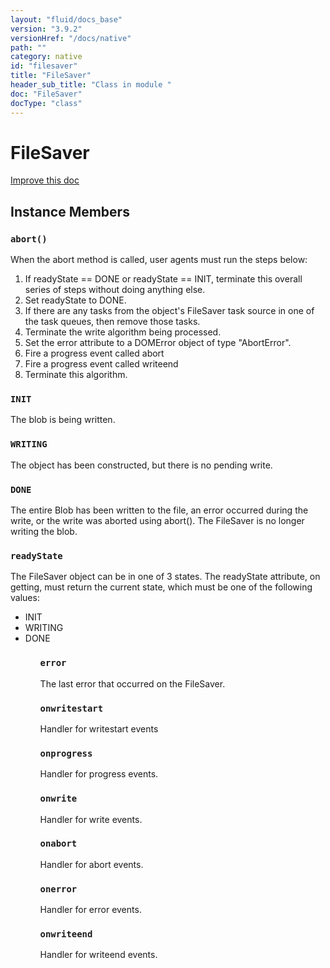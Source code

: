 ```yaml
---
layout: "fluid/docs_base"
version: "3.9.2"
versionHref: "/docs/native"
path: ""
category: native
id: "filesaver"
title: "FileSaver"
header_sub_title: "Class in module "
doc: "FileSaver"
docType: "class"
---
```


<h1 class="api-title">FileSaver</h1>

<a class="improve-v2-docs" href="http://github.com/driftyco/ionic-native/edit/master/src/@ionic-native/plugins/file/index.ts#L400">
  Improve this doc
</a>











<h2>Instance Members</h2>
<h3><a class="anchor" name="abort" href="#abort"></a><code>abort()</code></h3>

When the abort method is called, user agents must run the steps below:
<ol>
<li> If readyState == DONE or readyState == INIT, terminate this overall series of steps without doing anything else. </li>
<li> Set readyState to DONE. </li>
<li> If there are any tasks from the object's FileSaver task source in one of the task queues, then remove those tasks. </li>
<li> Terminate the write algorithm being processed. </li>
<li> Set the error attribute to a DOMError object of type "AbortError". </li>
<li> Fire a progress event called abort </li>
<li> Fire a progress event called writeend </li>
<li> Terminate this algorithm. </li>
</ol>



<h3><a class="anchor" name="INIT" href="#INIT"></a><code>INIT</code></h3>

The blob is being written.


<h3><a class="anchor" name="WRITING" href="#WRITING"></a><code>WRITING</code></h3>

The object has been constructed, but there is no pending write.


<h3><a class="anchor" name="DONE" href="#DONE"></a><code>DONE</code></h3>

The entire Blob has been written to the file, an error occurred during the write, or the write was aborted using abort(). The FileSaver is no longer writing the blob.


<h3><a class="anchor" name="readyState" href="#readyState"></a><code>readyState</code></h3>

The FileSaver object can be in one of 3 states. The readyState attribute, on getting, must return the current state, which must be one of the following values:
<ul>
<li>INIT</li>
<li>WRITING</li>
<li>DONE</li>
<ul>


<h3><a class="anchor" name="error" href="#error"></a><code>error</code></h3>

The last error that occurred on the FileSaver.


<h3><a class="anchor" name="onwritestart" href="#onwritestart"></a><code>onwritestart</code></h3>

Handler for writestart events



<h3><a class="anchor" name="onprogress" href="#onprogress"></a><code>onprogress</code></h3>

Handler for progress events.



<h3><a class="anchor" name="onwrite" href="#onwrite"></a><code>onwrite</code></h3>

Handler for write events.



<h3><a class="anchor" name="onabort" href="#onabort"></a><code>onabort</code></h3>

Handler for abort events.



<h3><a class="anchor" name="onerror" href="#onerror"></a><code>onerror</code></h3>

Handler for error events.



<h3><a class="anchor" name="onwriteend" href="#onwriteend"></a><code>onwriteend</code></h3>

Handler for writeend events.









